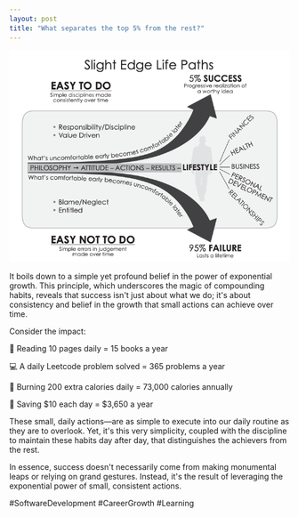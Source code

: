 ```yaml
---
layout: post
title: "What separates the top 5% from the rest?"
---
```


<img src="https://github.com/sarthak-p/portfolio/blob/gh-pages/assets/img/posts/slight-edge.png?raw=true">

It boils down to a simple yet profound belief in the power of exponential growth. This principle, which underscores the magic of compounding habits, reveals that success isn't just about what we do; it's about consistency and belief in the growth that small actions can achieve over time.

Consider the impact:

📖 Reading 10 pages daily = 15 books a year

💻 A daily Leetcode problem solved = 365 problems a year

👟 Burning 200 extra calories daily = 73,000 calories annually

💸 Saving $10 each day = $3,650 a year

These small, daily actions—are as simple to execute into our daily routine as they are to overlook. Yet, it's this very simplicity, coupled with the discipline to maintain these habits day after day, that distinguishes the achievers from the rest.

In essence, success doesn't necessarily come from making monumental leaps or relying on grand gestures. Instead, it's the result of leveraging the exponential power of small, consistent actions.

#SoftwareDevelopment #CareerGrowth #Learning
